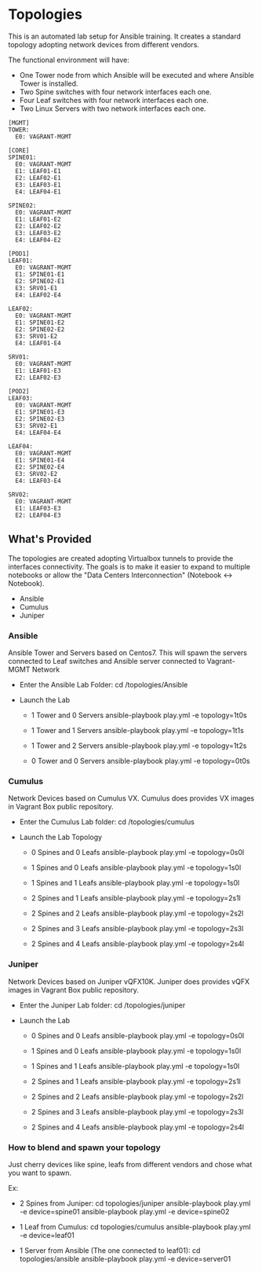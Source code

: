 Topologies
================================

This is an automated lab setup for Ansible training. It creates a standard topology adopting network devices from different vendors.

The functional environment will have:

* One Tower node from which Ansible will be executed and where Ansible Tower is installed.
* Two Spine switches with four network interfaces each one.
* Four Leaf switches with four network interfaces each one.
* Two Linux Servers with two network interfaces each one.

```
[MGMT]
TOWER:
  E0: VAGRANT-MGMT

[CORE]
SPINE01:
  E0: VAGRANT-MGMT
  E1: LEAF01-E1
  E2: LEAF02-E1
  E3: LEAF03-E1
  E4: LEAF04-E1

SPINE02:
  E0: VAGRANT-MGMT
  E1: LEAF01-E2
  E2: LEAF02-E2
  E3: LEAF03-E2
  E4: LEAF04-E2

[POD1]
LEAF01:
  E0: VAGRANT-MGMT
  E1: SPINE01-E1
  E2: SPINE02-E1
  E3: SRV01-E1
  E4: LEAF02-E4

LEAF02:
  E0: VAGRANT-MGMT
  E1: SPINE01-E2
  E2: SPINE02-E2
  E3: SRV01-E2
  E4: LEAF01-E4

SRV01:
  E0: VAGRANT-MGMT
  E1: LEAF01-E3
  E2: LEAF02-E3

[POD2]
LEAF03:
  E0: VAGRANT-MGMT
  E1: SPINE01-E3
  E2: SPINE02-E3
  E3: SRV02-E1
  E4: LEAF04-E4

LEAF04:
  E0: VAGRANT-MGMT
  E1: SPINE01-E4
  E2: SPINE02-E4
  E3: SRV02-E2
  E4: LEAF03-E4

SRV02:
  E0: VAGRANT-MGMT
  E1: LEAF03-E3
  E2: LEAF04-E3

```

## What's Provided

The topologies are created adopting Virtualbox tunnels to provide the interfaces connectivity.
The goals is to make it easier to expand to multiple notebooks or allow the "Data Centers Interconnection" (Notebook <-> Notebook).

* Ansible
* Cumulus
* Juniper

### Ansible

Ansible Tower and Servers based on Centos7.
This will spawn the servers connected to Leaf switches and Ansible server connected to Vagrant-MGMT Network

* Enter the Ansible Lab Folder:
    cd <darkbulb>/topologies/Ansible

* Launch the Lab
  * 1 Tower and 0 Servers
    ansible-playbook play.yml -e topology=1t0s

  * 1 Tower and 1 Servers
    ansible-playbook play.yml -e topology=1t1s

  * 1 Tower and 2 Servers
    ansible-playbook play.yml -e topology=1t2s

  * 0 Tower and 0 Servers
    ansible-playbook play.yml -e topology=0t0s

### Cumulus

Network Devices based on Cumulus VX.
Cumulus does provides VX images in Vagrant Box public repository.

* Enter the Cumulus Lab folder:
    cd <darkbulb>/topologies/cumulus

* Launch the Lab Topology
    * 0 Spines and 0 Leafs
      ansible-playbook play.yml -e topology=0s0l

    * 1 Spines and 0 Leafs
      ansible-playbook play.yml -e topology=1s0l

    * 1 Spines and 1 Leafs
      ansible-playbook play.yml -e topology=1s0l

    * 2 Spines and 1 Leafs
      ansible-playbook play.yml -e topology=2s1l

    * 2 Spines and 2 Leafs
      ansible-playbook play.yml -e topology=2s2l

    * 2 Spines and 3 Leafs
      ansible-playbook play.yml -e topology=2s3l

    * 2 Spines and 4 Leafs
      ansible-playbook play.yml -e topology=2s4l

### Juniper
Network Devices based on Juniper vQFX10K.
Juniper does provides vQFX images in Vagrant Box public repository.

* Enter the Juniper Lab folder:
    cd <darkbulb>/topologies/juniper

* Launch the Lab
    * 0 Spines and 0 Leafs
      ansible-playbook play.yml -e topology=0s0l

    * 1 Spines and 0 Leafs
      ansible-playbook play.yml -e topology=1s0l

    * 1 Spines and 1 Leafs
      ansible-playbook play.yml -e topology=1s0l

    * 2 Spines and 1 Leafs
      ansible-playbook play.yml -e topology=2s1l

    * 2 Spines and 2 Leafs
      ansible-playbook play.yml -e topology=2s2l

    * 2 Spines and 3 Leafs
      ansible-playbook play.yml -e topology=2s3l

    * 2 Spines and 4 Leafs
      ansible-playbook play.yml -e topology=2s4l

### How to blend and spawn your topology

Just cherry devices like spine, leafs from different vendors and chose what you want to spawn.

Ex:
* 2 Spines from Juniper:
    cd topologies/juniper
    ansible-playbook play.yml -e device=spine01
    ansible-playbook play.yml -e device=spine02

* 1 Leaf from Cumulus:
    cd topologies/cumulus
    ansible-playbook play.yml -e device=leaf01

* 1 Server from Ansible (The one connected to leaf01):
    cd topologies/ansible
    ansible-playbook play.yml -e device=server01
